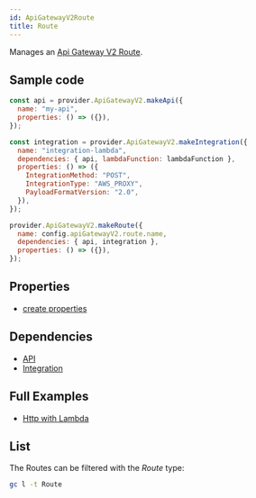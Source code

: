 ```yaml
---
id: ApiGatewayV2Route
title: Route
---
```


Manages an [Api Gateway V2 Route](https://console.aws.amazon.com/apigateway/main/apis).

## Sample code

```js
const api = provider.ApiGatewayV2.makeApi({
  name: "my-api",
  properties: () => ({}),
});

const integration = provider.ApiGatewayV2.makeIntegration({
  name: "integration-lambda",
  dependencies: { api, lambdaFunction: lambdaFunction },
  properties: () => ({
    IntegrationMethod: "POST",
    IntegrationType: "AWS_PROXY",
    PayloadFormatVersion: "2.0",
  }),
});

provider.ApiGatewayV2.makeRoute({
  name: config.apiGatewayV2.route.name,
  dependencies: { api, integration },
  properties: () => ({}),
});
```

## Properties

- [create properties](https://docs.aws.amazon.com/AWSJavaScriptSDK/latest/AWS/ApiGatewayV2.html#createRoute-property)

## Dependencies

- [API](./API)
- [Integration](./Integration)

## Full Examples

- [Http with Lambda](https://github.com/grucloud/grucloud/tree/main/examples/aws/api-gateway-v2/http-lambda)

## List

The Routes can be filtered with the _Route_ type:

```sh
gc l -t Route
```

```txt

```
